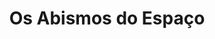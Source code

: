 ---
Numero: 252
title: Os Abismos do Espaço
Autor: Fred Hoyle
Co-autor: Geoffrey Hoyle
Ano-de-Publicacao: 1978
Titulo-original: Into Deepest Space
Tradutor: Eurico da Fonseca
Co-tradutor: 
Ano-de-edicao: 1974
alias: Fred-Hoyle
Autor2-alias: Geoffrey-Hoyle
Tradutor1-alias: Eurico-da-Fonseca
Tradutor2-alias: 
Titulo-link: 252-Os-Abismos-do-Espaco
Capa: Manuel Dias
pags: 228
Capa-link: Manuel-Dias
---